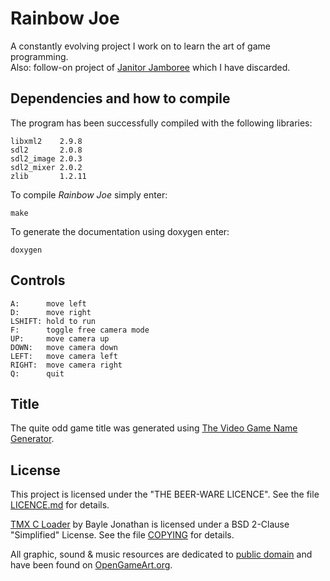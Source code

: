 # Rainbow Joe
A constantly evolving project I work on to learn the art of game programming.  
Also: follow-on project of
[Janitor Jamboree](https://github.com/mupfelofen-de/janitor-jamboree) which I
have discarded.

## Dependencies and how to compile
The program has been successfully compiled with the following libraries:
```
libxml2    2.9.8
sdl2       2.0.8
sdl2_image 2.0.3
sdl2_mixer 2.0.2
zlib       1.2.11
```

To compile _Rainbow Joe_ simply enter:
```
make
```

To generate the documentation using doxygen enter:
```
doxygen
```

## Controls

```
A:      move left
D:      move right
LSHIFT: hold to run
F:      toggle free camera mode
UP:     move camera up
DOWN:   move camera down
LEFT:   move camera left
RIGHT:  move camera right
Q:      quit
```

## Title
The quite odd game title was generated using
[The Video Game Name Generator](https://www.videogamena.me/).

## License
This project is licensed under the "THE BEER-WARE LICENCE".  See the file
[LICENCE.md](LICENCE.md) for details.

[TMX C Loader](https://github.com/baylej/tmx/) by Bayle Jonathan is licensed
under a BSD 2-Clause "Simplified" License.  See the file
[COPYING](src/tmx/COPYING) for details.

All graphic, sound & music resources are dedicated to
[public domain](https://creativecommons.org/publicdomain/zero/1.0/) and have
been found on [OpenGameArt.org](https://opengameart.org/).
